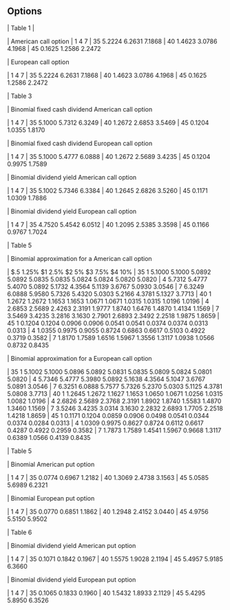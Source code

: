## Options
 
| Table 1 |
 
| American call option |
		1	4	7
| 35	   5.2224    6.2631    7.1868
| 40	   1.4623    3.0786    4.1968
| 45	   0.1625    1.2586    2.2472
 
| European call option
 
|		1	4	7
| 35	   5.2224    6.2631    7.1868
| 40	   1.4623    3.0786    4.1968
| 45	   0.1625    1.2586    2.2472
 
| Table 3
 
| Binomial fixed cash dividend American call option
 
|		1	4	7
| 35	   5.1000    5.7312    6.3249
| 40	   1.2672    2.6853    3.5469
| 45	   0.1204    1.0355    1.8170
 
| Binomial fixed cash dividend European call option
 
|		1	4	7
| 35	   5.1000    5.4777    6.0888
| 40	   1.2672    2.5689    3.4235
| 45	   0.1204    0.9975    1.7589
 
| Binomial dividend yield American call option
 
|		1	4	7
| 35	   5.1002    5.7346    6.3384
| 40	   1.2645    2.6826    3.5260
| 45	   0.1171    1.0309    1.7886
 
| Binomial dividend yield European call option
 
|		1	4	7
| 35	   4.7520    5.4542    6.0512
| 40	   1.2095    2.5385    3.3598
| 45	   0.1166    0.9767    1.7024
 
| Table 5
 
| Binomial approximation for a American call option
 
|	$.5	   1.25%	$1	2.5%	  $2	    5%		$3	7.5%	    $4	     10%
| 35 1   5.1000    5.1000    5.0892    5.0892    5.0835    5.0835    5.0824    5.0824    5.0820    5.0820
|      4 5.7312    5.4777    5.4070    5.0892    5.1732    4.3564    5.1139    3.6767    5.0930    3.0546
|     7	6.3249    6.0888    5.9580    5.7326    5.4320    5.0303    5.2166    4.3781    5.1327    3.7713
| 40 1	1.2672    1.2672    1.1653    1.1653    1.0671    1.0671    1.0315    1.0315    1.0196    1.0196
|      4	2.6853    2.5689    2.4263    2.3191    1.9777    1.8740    1.6476    1.4870    1.4134    1.1569
|      7	3.5469    3.4235    3.2816    3.1630    2.7901    2.6893    2.3492    2.2518    1.9875    1.8659
| 45 1	0.1204    0.1204    0.0906    0.0906    0.0541    0.0541    0.0374    0.0374    0.0313    0.0313
|      4	1.0355    0.9975    0.9055    0.8724    0.6863    0.6617    0.5103    0.4922    0.3719    0.3582
|      7	1.8170    1.7589    1.6516    1.5967    1.3556    1.3117    1.0938    1.0566    0.8732    0.8435
 
| Binomial approximation for a European call option
 
| 35 1	5.1002    5.1000    5.0896    5.0892    5.0831    5.0835    5.0809    5.0824    5.0801    5.0820
|     4	5.7346    5.4777    5.3980    5.0892    5.1638    4.3564    5.1047    3.6767    5.0891    3.0546
|      7	6.3251    6.0888    5.7577    5.7326    5.2370    5.0303    5.1125    4.3781    5.0808    3.7713
| 40 1	1.2645    1.2672    1.1627    1.1653    1.0650    1.0671    1.0256    1.0315    1.0082    1.0196
|      4	2.6826    2.5689    2.3768    2.3191    1.8902    1.8740    1.5583    1.4870    1.3460    1.1569
|      7	3.5246    3.4235    3.0314    3.1630    2.2832    2.6893    1.7705    2.2518    1.4218    1.8659
| 45 1 	0.1171    0.1204    0.0859    0.0906    0.0498    0.0541    0.0344    0.0374    0.0284    0.0313
|      4	1.0309    0.9975    0.8627    0.8724    0.6112    0.6617    0.4287    0.4922    0.2959    0.3582
|      7	1.7873    1.7589    1.4541    1.5967    0.9668    1.3117    0.6389    1.0566    0.4139    0.8435
 
| Table 5
 
| Binomial American put option
 
|		1	4	7
| 35	    0.0774    0.6967    1.2182
| 40	    1.3069    2.4738    3.1563
| 45	    5.0585    5.6989    6.2321
 
| Binomial European put option
 
|		1	4	7
| 35	   0.0770    0.6851    1.1862
| 40	   1.2948    2.4152    3.0440
| 45	   4.9756    5.5150    5.9502
 
| Table 6
 
| Binomial dividend yield American put option
 
|		1	4	7
| 35	   0.1071    0.1842    0.1967
| 40	   1.5575    1.9028    2.1194
| 45	   5.4957    5.9185    6.3660
 
| Binomial dividend yield European put option
 
|		1	4	7
| 35	   0.1065    0.1833    0.1960
| 40	   1.5432    1.8933    2.1129
| 45	   5.4295    5.8950    6.3526
